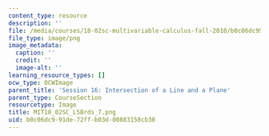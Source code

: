 ```yaml
---
content_type: resource
description: ''
file: /media/courses/18-02sc-multivariable-calculus-fall-2010/b0c06dc991de72ffb03d00883158cb30_MIT18_02SC_L5Brds_7.png
file_type: image/png
image_metadata:
  caption: ''
  credit: ''
  image-alt: ''
learning_resource_types: []
ocw_type: OCWImage
parent_title: 'Session 16: Intersection of a Line and a Plane'
parent_type: CourseSection
resourcetype: Image
title: MIT18_02SC_L5Brds_7.png
uid: b0c06dc9-91de-72ff-b03d-00883158cb30
---
```

